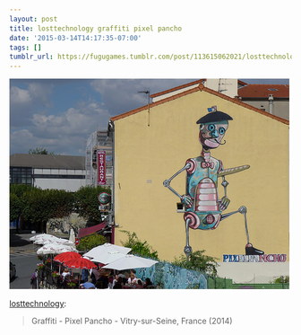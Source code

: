 ```yaml
---
layout: post
title: losttechnology graffiti pixel pancho
date: '2015-03-14T14:17:35-07:00'
tags: []
tumblr_url: https://fugugames.tumblr.com/post/113615062021/losttechnology-graffiti-pixel-pancho
---
```

 ![](/tumblr_files/tumblr_nl7r2f5xXK1soamaro1_500.jpg)  

[losttechnology](http://losttechnology.tumblr.com/post/113613309514/graffiti-pixel-pancho-vitry-sur-seine-france):

> Graffiti - Pixel Pancho - Vitry-sur-Seine, France (2014)

